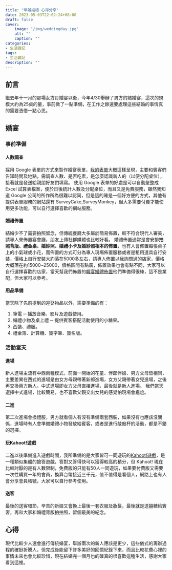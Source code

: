 ```yaml
---
title: "舉辦婚禮─心得分享"
date: 2023-05-03T22:02:24+08:00
draft: false
cover:
    image: "/img/weddingday.jpg"
    alt: ""
    caption: ""
categories: 
- 生活雜記
tags: 
- 生活雜記
description: ""
---
```

## 前言
繼去年十一月的那場女方訂婚宴以後，今年4/30舉辦了男方的結婚宴，這次的規模大約為25桌的量，事前做了一點準備，在工作之餘還要處理這些結婚的事情真的需要憑借一點心思。
## 婚宴
### 事前準備
#### 人數調查
採用 Google 表單的方式來製作婚宴表單，[我的表單](https://forms.gle/c7kNNuMyrx6SQSjw6)大概這樣呈現，主要和賓客們告知時間及地點，需調查人數、是否吃素，是怎麼認識新人的（以便分配桌位），接著就是發送給親朋好友們填寫。
使用 Google 表單的好處是可以自動彙整成 Excel 試算表檔案，便於日後統計人數及分配桌位，而且又是免費服務，雖然我知道 Google 公司的所作所為很難以認同，但是這的確是一個好方便的方式，其他有提供表單服務的網站還有 SurveyCake,SurveyMonkey，但大多需要付費才能使用更多功能，可以自行選擇喜歡的網站服務。
#### 婚禮佈置
結婚少不了需要拍照留念，但傳統餐廳大多屬於簡易佈置，較不符合現代人審美，請專人來佈置宴會廳，朋友上傳社群媒體也比較好看。
婚禮佈置通常是會安排**拍照背版、禮金桌、婚紗照、婚禮小卡及婚紗照相本的佈置**，也有人會佈置每張桌子上的小氣球或小花，而佈置的方式可分為專人現場佈置服務或者是租用道具自行安裝，價格上自行安裝大約落在5000多左右，請專人佈置以我詢問過的店家，價格大概落在約15000~25000，價格區間有點廣，佈置效果也會有點不同，大家可以自行選擇喜歡的店家，當天幫我們佈置的[韓宴婚禮佈置](https://www.facebook.com/profile.php?id=100063698213696)他們準備得很棒，這不是業配，但大家可以參考。
#### 用品準備
當天除了先前提到的迎娶物品以外，需要準備的有：
1. 筆電 ─ 播放音樂、影片及遊戲使用。
2. 婚禮小物及桌上禮 ─ 提供賓客搭配活動使用的小糖果。
3. 西裝、禮服。
4. 禮金簿、計算機、簽字筆、簽名版。
### 活動當天
#### 進場
新人進場主流有中西兩種模式，前面一開始的花童、伴郎伴娘、男方父母皆相同，主要差異在西式的進場是由女方母親帶著新郎進場，女方父親帶著女兒進場，之後再交換兩方新人。中式進場即女方父母直接進場，最後就是新人進場。
我們當天選擇中式進場，比較簡易，也不喜歡父親交出女兒的感覺怕現場會尷尬。
#### 二進
第二次進場會換禮服，男方就看個人有沒有準備兩套西裝，如果沒有也應該沒關係，進場時有人會準備婚禮小物發放給賓客，或者是進行敲敲杯的活動，都是不錯的選擇。
#### 玩Kahoot!遊戲
二進以後準備進入遊戲時間，我所準備的是大家皆可一同遊玩的[Kahoot!遊戲](https://create.kahoot.it/details/8f154964-ab47-4361-8d2f-ba5769277786)，是一種類似集體的搶答遊戲，答對又答得快可以獲得較高的積分，但 Kahoot! 現在比較討厭的是有人數限制，免費版的只能有50人一同遊玩，如果要付費版又需要一次性購買一年的會員，換算台幣接近三千元，值不值得是看個人，網路上也有人會分享會員帳號，大家可以自行參考使用。
#### 送客
最後的送客環節，辛苦的新娘又會換上最後一套衣服及妝髮，最後就是送囍糖給賓客，再和大家和婚禮背版拍拍照，留個最美的紀念。
## 心得
現代比較少人還會進行傳統婚宴，舉辦兩次的新人應該是更少，這些儀式的籌辦過程的確挺折騰人，但完成後能留下許多美好的回憶紀錄下來，而且比較花費心裡的事情未來也會比較珍惜，現在結婚完一個月也的確真的很喜歡這種生活，感謝大家看到這裡。